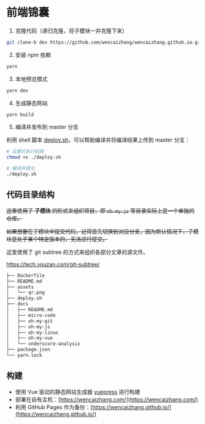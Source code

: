 # 前端锦囊

1. 克隆代码（递归克隆，将子模块一并克隆下来）
```bash
git clone-b dev https://github.com/wencaizhang/wencaizhang.github.io.git
```

2. 安装 npm 依赖

```bash
yarn
```

3. 本地预览模式

```bash
yarn dev
```

4. 生成静态网站

```bash
yarn build
```

5. 编译并发布到 master 分支

利用 shell 脚本 [deploy.sh](https://github.com/wencaizhang/wencaizhang.github.io/blob/dev/deploy.sh)，可以帮助编译并将编译结果上传到 master 分支：

```bash
# 设置可执行权限
chmod +x ./deploy.sh

# 编译并提交
./deploy.sh
```

## 代码目录结构

~~这里使用了 **子模块** 的形式来组织项目，即 `oh-my-js` 等目录实际上是一个单独的仓库。~~

~~如果想要在子模块中提交代码，记得首先切换到对应分支，因为默认情况下，子模块是处于某个特定版本的，无法进行提交。~~

这里使用了 git subtree 的方式来组织各部分文章的源文件。

https://tech.youzan.com/git-subtree/


```bash
├── Dockerfile
├── README.md
├── assets
│   └── qr.png
├── deploy.sh
├── docs
│   ├── README.md
│   ├── micro-code
│   ├── oh-my-git
│   ├── oh-my-js
│   ├── oh-my-linux
│   ├── oh-my-vue
│   └── underscore-analysis
├── package.json
└── yarn.lock
```

## 构建

+ 使用 Vue 驱动的静态网站生成器 [vuepress](https://vuepress.vuejs.org/zh/) 进行构建
+ 部署在自有主机：[https://wencaizhang.com/](https://wencaizhang.com/)
+ 利用 GitHub Pages 作为备份：[https://wencaizhang.github.io/](https://wencaizhang.github.io/)
